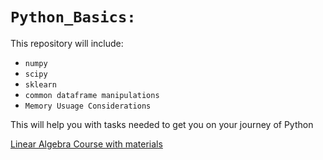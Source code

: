 # `Python_Basics:`

This repository will include: 
* `numpy` 
* `scipy`
* `sklearn` 
* `common dataframe manipulations`
* `Memory Usuage Considerations`

This will help you with tasks needed to get you on your journey of Python

[Linear Algebra Course with materials](http://mitran-lab.amath.unc.edu/courses/MATH547ML/MATH547DS.xhtml)
